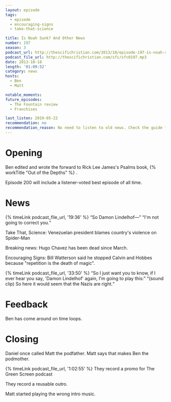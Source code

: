 ```yaml
---
layout: episode
tags:
  - episode
  - encouraging-signs
  - take-that-science

title: Is Noah Sunk? And Other News
number: 197
season: 3
podcast_url: http://thescifichristian.com/2013/10/episode-197-is-noah-sunk-and-other-news/
podcast_file_url: http://thescifichristian.com/sfc/sfc0197.mp3
date: 2013-10-18
length: '01:09:52'
category: news
hosts:
  - Ben
  - Matt

notable_moments:
future_episodes:
  - The Fountain review
  - Franchises 

last_listen: 2019-05-22
recommendation: no
recommendation_reason: No need to listen to old news. Check the guide for what's interesting in hindsight.
---
```

# Opening
Ben edited and wrote the forward to Rick Lee James's Psalms book, {% workTitle "Out of the Depths" %}
. 

Episode 200 will include a listener-voted best episode of all time. 



# News

<div class="quote">
  {% timeLink podcast_file_url, '19:36' %}
  <q class="ben">So Damon Lindelhof—</q>
  <q class="matt">I'm not going to correct you.</q>
</div>

Take That, Science: Venezuelan president blames country's violence on Spider-Man

Breaking news: Hugo Chavez has been dead since March.

Encouraging Signs: Bill Watterson said he stopped Calvin and Hobbes because "repetition is the death of magic".

<div class="quote">
  {% timeLink podcast_file_url, '33:50' %}
  <q class="matt">So I just want you to know, if I ever hear you say, 'Damon Lindelhof' again, I'm going to play this:</q>
  <q class="ben">(sound clip) So here it would seem that the Nazis are right.</q>
</div>



# Feedback

Ben has come around on time loops.



# Closing

Daniel once called Matt the podfather. Matt says that makes Ben the podmother. 

{% timeLink podcast_file_url, '1:02:55' %} They record a promo for The Green Screen podcast

They record a reusable outro.

Matt started playing the wrong intro music. 